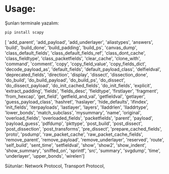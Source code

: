 # Usage:

Şunları terminale yazalım:
``` bash
pip install scapy
```



[
'add_parent',
'add_payload',
'add_underlayer',
'aliastypes',
'answers',
'build',
'build_done',
'build_padding',
'build_ps',
'canvas_dump',
'class_default_fields',
'class_default_fields_ref',
'class_dont_cache',
'class_fieldtype',
'class_packetfields',
'clear_cache',
'clone_with',
'command',
'comment',
'copy',
'copy_field_value',
'copy_fields_dict',
'decode_payload_as',
'default_fields',
'default_payload_class',
'delfieldval',
'deprecated_fields',
'direction',
'display',
'dissect',
'dissection_done',
'do_build',
'do_build_payload',
'do_build_ps',
'do_dissect',
'do_dissect_payload',
'do_init_cached_fields',
'do_init_fields',
'explicit',
'extract_padding',
'fields',
'fields_desc',
'fieldtype',
'firstlayer',
'fragment',
'from_hexcap',
'get_field',
'getfield_and_val',
'getfieldval',
'getlayer',
'guess_payload_class',
'hashret',
'haslayer',
'hide_defaults',
'ifindex',
'init_fields',
'iterpayloads',
'lastlayer',
'layers',
'lladdrlen',
'lladdrtype',
'lower_bonds',
'match_subclass',
'mysummary',
'name',
'original',
'overload_fields',
'overloaded_fields',
'packetfields',
'parent',
'payload',
'payload_guess',
'pdfdump',
'pkttype',
'post_build',
'post_dissect',
'post_dissection',
'post_transforms',
'pre_dissect',
'prepare_cached_fields',
'proto',
'psdump',
'raw_packet_cache',
'raw_packet_cache_fields',
'remove_parent',
'remove_payload',
'remove_underlayer',
'reserved',
'route',
'self_build',
'sent_time',
'setfieldval',
'show',
'show2',
'show_indent',
'show_summary',
'sniffed_on',
'sprintf',
'src',
'summary',
'svgdump',
'time',
'underlayer',
'upper_bonds',
'wirelen']



Sütunlar:
Network Protocol, Transport Protocol, 